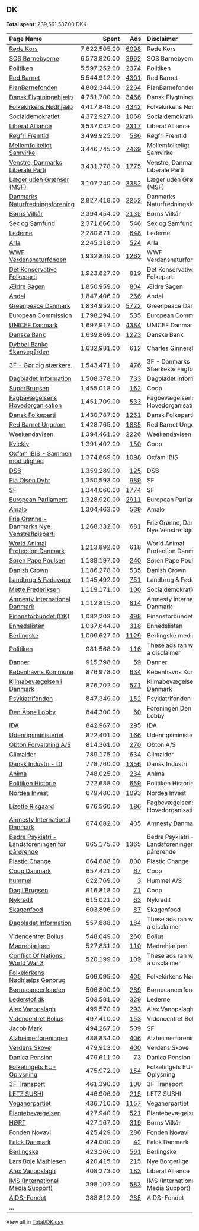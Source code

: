 ## DK
**Total spent**: 239,561,587.00 DKK

|Page Name|Spent|Ads|Disclaimer|
|:---|---:|---:|:---|
|[Røde Kors](https://www.facebook.com/65929129383)|7,622,505.00|[6098](https://www.facebook.com/ads/library/?active_status=all&ad_type=political_and_issue_ads&country=DK&view_all_page_id=65929129383&search_type=page&media_type=all)|Røde Kors|
|[SOS Børnebyerne](https://www.facebook.com/26458152911)|6,573,826.00|[3962](https://www.facebook.com/ads/library/?active_status=all&ad_type=political_and_issue_ads&country=DK&view_all_page_id=26458152911&search_type=page&media_type=all)|SOS Børnebyerne|
|[Politiken](https://www.facebook.com/12860228293)|5,597,252.00|[2374](https://www.facebook.com/ads/library/?active_status=all&ad_type=political_and_issue_ads&country=DK&view_all_page_id=12860228293&search_type=page&media_type=all)|Politiken|
|[Red Barnet](https://www.facebook.com/67571270393)|5,544,912.00|[4301](https://www.facebook.com/ads/library/?active_status=all&ad_type=political_and_issue_ads&country=DK&view_all_page_id=67571270393&search_type=page&media_type=all)|Red Barnet|
|[PlanBørnefonden](https://www.facebook.com/399210657232918)|4,802,344.00|[2264](https://www.facebook.com/ads/library/?active_status=all&ad_type=political_and_issue_ads&country=DK&view_all_page_id=399210657232918&search_type=page&media_type=all)|PlanBørnefonden|
|[Dansk Flygtningehjælp](https://www.facebook.com/116227401722605)|4,751,700.00|[3466](https://www.facebook.com/ads/library/?active_status=all&ad_type=political_and_issue_ads&country=DK&view_all_page_id=116227401722605&search_type=page&media_type=all)|Dansk Flygtningehjælp|
|[Folkekirkens Nødhjælp](https://www.facebook.com/276770505228)|4,417,848.00|[4342](https://www.facebook.com/ads/library/?active_status=all&ad_type=political_and_issue_ads&country=DK&view_all_page_id=276770505228&search_type=page&media_type=all)|Folkekirkens Nødhjælp|
|[Socialdemokratiet](https://www.facebook.com/41459763029)|4,372,927.00|[1068](https://www.facebook.com/ads/library/?active_status=all&ad_type=political_and_issue_ads&country=DK&view_all_page_id=41459763029&search_type=page&media_type=all)|Socialdemokratiet|
|[Liberal Alliance](https://www.facebook.com/106952222676974)|3,537,042.00|[2317](https://www.facebook.com/ads/library/?active_status=all&ad_type=political_and_issue_ads&country=DK&view_all_page_id=106952222676974&search_type=page&media_type=all)|Liberal Alliance|
|[Røgfri Fremtid](https://www.facebook.com/1677055535924085)|3,499,925.00|[586](https://www.facebook.com/ads/library/?active_status=all&ad_type=political_and_issue_ads&country=DK&view_all_page_id=1677055535924085&search_type=page&media_type=all)|Røgfri Fremtid|
|[Mellemfolkeligt Samvirke](https://www.facebook.com/5624899398)|3,446,745.00|[7469](https://www.facebook.com/ads/library/?active_status=all&ad_type=political_and_issue_ads&country=DK&view_all_page_id=5624899398&search_type=page&media_type=all)|Mellemfolkeligt Samvirke|
|[Venstre, Danmarks Liberale Parti](https://www.facebook.com/21465928829)|3,431,778.00|[1775](https://www.facebook.com/ads/library/?active_status=all&ad_type=political_and_issue_ads&country=DK&view_all_page_id=21465928829&search_type=page&media_type=all)|Venstre, Danmarks Liberale Parti|
|[Læger uden Grænser (MSF)](https://www.facebook.com/99632942471)|3,107,740.00|[3382](https://www.facebook.com/ads/library/?active_status=all&ad_type=political_and_issue_ads&country=DK&view_all_page_id=99632942471&search_type=page&media_type=all)|Læger uden Grænser (MSF)|
|[Danmarks Naturfredningsforening](https://www.facebook.com/38507331439)|2,827,418.00|[2252](https://www.facebook.com/ads/library/?active_status=all&ad_type=political_and_issue_ads&country=DK&view_all_page_id=38507331439&search_type=page&media_type=all)|Danmarks Naturfredningsforening|
|[Børns Vilkår](https://www.facebook.com/72672361910)|2,394,454.00|[2135](https://www.facebook.com/ads/library/?active_status=all&ad_type=political_and_issue_ads&country=DK&view_all_page_id=72672361910&search_type=page&media_type=all)|Børns Vilkår|
|[Sex og Samfund](https://www.facebook.com/250994288337708)|2,371,666.00|[546](https://www.facebook.com/ads/library/?active_status=all&ad_type=political_and_issue_ads&country=DK&view_all_page_id=250994288337708&search_type=page&media_type=all)|Sex og Samfund|
|[Lederne](https://www.facebook.com/167891603415958)|2,280,871.00|[648](https://www.facebook.com/ads/library/?active_status=all&ad_type=political_and_issue_ads&country=DK&view_all_page_id=167891603415958&search_type=page&media_type=all)|Lederne|
|[Arla](https://www.facebook.com/220361474643059)|2,245,318.00|[524](https://www.facebook.com/ads/library/?active_status=all&ad_type=political_and_issue_ads&country=DK&view_all_page_id=220361474643059&search_type=page&media_type=all)|Arla|
|[WWF Verdensnaturfonden](https://www.facebook.com/155596147784577)|1,932,849.00|[1262](https://www.facebook.com/ads/library/?active_status=all&ad_type=political_and_issue_ads&country=DK&view_all_page_id=155596147784577&search_type=page&media_type=all)|WWF Verdensnaturfonden|
|[Det Konservative Folkeparti](https://www.facebook.com/39233495912)|1,923,827.00|[819](https://www.facebook.com/ads/library/?active_status=all&ad_type=political_and_issue_ads&country=DK&view_all_page_id=39233495912&search_type=page&media_type=all)|Det Konservative Folkeparti|
|[Ældre Sagen](https://www.facebook.com/126543540781090)|1,850,959.00|[804](https://www.facebook.com/ads/library/?active_status=all&ad_type=political_and_issue_ads&country=DK&view_all_page_id=126543540781090&search_type=page&media_type=all)|Ældre Sagen|
|[Andel](https://www.facebook.com/101875098313543)|1,847,406.00|[266](https://www.facebook.com/ads/library/?active_status=all&ad_type=political_and_issue_ads&country=DK&view_all_page_id=101875098313543&search_type=page&media_type=all)|Andel|
|[Greenpeace Danmark](https://www.facebook.com/55365680705)|1,834,952.00|[5722](https://www.facebook.com/ads/library/?active_status=all&ad_type=political_and_issue_ads&country=DK&view_all_page_id=55365680705&search_type=page&media_type=all)|Greenpeace Danmark|
|[European Commission](https://www.facebook.com/107898832590939)|1,798,294.00|[535](https://www.facebook.com/ads/library/?active_status=all&ad_type=political_and_issue_ads&country=DK&view_all_page_id=107898832590939&search_type=page&media_type=all)|European Commission|
|[UNICEF Danmark](https://www.facebook.com/63691965101)|1,697,917.00|[4384](https://www.facebook.com/ads/library/?active_status=all&ad_type=political_and_issue_ads&country=DK&view_all_page_id=63691965101&search_type=page&media_type=all)|UNICEF Danmark|
|[Danske Bank](https://www.facebook.com/130388840342741)|1,639,869.00|[1223](https://www.facebook.com/ads/library/?active_status=all&ad_type=political_and_issue_ads&country=DK&view_all_page_id=130388840342741&search_type=page&media_type=all)|Danske Bank|
|[Dybbøl Banke Skansegården](https://www.facebook.com/864373427248898)|1,632,981.00|[612](https://www.facebook.com/ads/library/?active_status=all&ad_type=political_and_issue_ads&country=DK&view_all_page_id=864373427248898&search_type=page&media_type=all)|Charles Ginnerskov|
|[3F - Gør dig stærkere.](https://www.facebook.com/109012749124622)|1,543,471.00|[476](https://www.facebook.com/ads/library/?active_status=all&ad_type=political_and_issue_ads&country=DK&view_all_page_id=109012749124622&search_type=page&media_type=all)|3F - Danmarks Stærkeste Fagforening|
|[Dagbladet Information](https://www.facebook.com/66328502645)|1,508,378.00|[733](https://www.facebook.com/ads/library/?active_status=all&ad_type=political_and_issue_ads&country=DK&view_all_page_id=66328502645&search_type=page&media_type=all)|Dagbladet Information|
|[SuperBrugsen](https://www.facebook.com/125934997444897)|1,455,018.00|[162](https://www.facebook.com/ads/library/?active_status=all&ad_type=political_and_issue_ads&country=DK&view_all_page_id=125934997444897&search_type=page&media_type=all)|Coop|
|[Fagbevægelsens Hovedorganisation](https://www.facebook.com/261599053881378)|1,451,709.00|[533](https://www.facebook.com/ads/library/?active_status=all&ad_type=political_and_issue_ads&country=DK&view_all_page_id=261599053881378&search_type=page&media_type=all)|Fagbevægelsens Hovedorganisation|
|[Dansk Folkeparti](https://www.facebook.com/520449347983427)|1,430,787.00|[1261](https://www.facebook.com/ads/library/?active_status=all&ad_type=political_and_issue_ads&country=DK&view_all_page_id=520449347983427&search_type=page&media_type=all)|Dansk Folkeparti|
|[Red Barnet Ungdom](https://www.facebook.com/146956228206)|1,428,765.00|[1885](https://www.facebook.com/ads/library/?active_status=all&ad_type=political_and_issue_ads&country=DK&view_all_page_id=146956228206&search_type=page&media_type=all)|Red Barnet Ungdom|
|[Weekendavisen](https://www.facebook.com/867877683280051)|1,394,461.00|[2226](https://www.facebook.com/ads/library/?active_status=all&ad_type=political_and_issue_ads&country=DK&view_all_page_id=867877683280051&search_type=page&media_type=all)|Weekendavisen|
|[Kvickly](https://www.facebook.com/90497015205)|1,391,402.00|[150](https://www.facebook.com/ads/library/?active_status=all&ad_type=political_and_issue_ads&country=DK&view_all_page_id=90497015205&search_type=page&media_type=all)|Coop|
|[Oxfam IBIS - Sammen mod ulighed](https://www.facebook.com/144965885963)|1,374,869.00|[1098](https://www.facebook.com/ads/library/?active_status=all&ad_type=political_and_issue_ads&country=DK&view_all_page_id=144965885963&search_type=page&media_type=all)|Oxfam IBIS|
|[DSB](https://www.facebook.com/116269191760882)|1,359,289.00|[125](https://www.facebook.com/ads/library/?active_status=all&ad_type=political_and_issue_ads&country=DK&view_all_page_id=116269191760882&search_type=page&media_type=all)|DSB|
|[Pia Olsen Dyhr](https://www.facebook.com/49348971479)|1,350,593.00|[989](https://www.facebook.com/ads/library/?active_status=all&ad_type=political_and_issue_ads&country=DK&view_all_page_id=49348971479&search_type=page&media_type=all)|SF|
|[SF](https://www.facebook.com/74796954245)|1,344,060.00|[1774](https://www.facebook.com/ads/library/?active_status=all&ad_type=political_and_issue_ads&country=DK&view_all_page_id=74796954245&search_type=page&media_type=all)|SF|
|[European Parliament](https://www.facebook.com/178362315106)|1,328,920.00|[2911](https://www.facebook.com/ads/library/?active_status=all&ad_type=political_and_issue_ads&country=DK&view_all_page_id=178362315106&search_type=page&media_type=all)|European Parliament|
|[Amalo](https://www.facebook.com/122577072476986)|1,304,463.00|[539](https://www.facebook.com/ads/library/?active_status=all&ad_type=political_and_issue_ads&country=DK&view_all_page_id=122577072476986&search_type=page&media_type=all)|Amalo|
|[Frie Grønne - Danmarks Nye Venstrefløjsparti](https://www.facebook.com/104695404710124)|1,268,332.00|[681](https://www.facebook.com/ads/library/?active_status=all&ad_type=political_and_issue_ads&country=DK&view_all_page_id=104695404710124&search_type=page&media_type=all)|Frie Grønne, Danmarks Nye Venstrefløjsparti|
|[World Animal Protection Danmark](https://www.facebook.com/33588644626)|1,213,892.00|[618](https://www.facebook.com/ads/library/?active_status=all&ad_type=political_and_issue_ads&country=DK&view_all_page_id=33588644626&search_type=page&media_type=all)|World Animal Protection Danmark|
|[Søren Pape Poulsen](https://www.facebook.com/952334508116178)|1,188,197.00|[240](https://www.facebook.com/ads/library/?active_status=all&ad_type=political_and_issue_ads&country=DK&view_all_page_id=952334508116178&search_type=page&media_type=all)|Søren Pape Poulsen|
|[Danish Crown](https://www.facebook.com/1270634403002717)|1,186,278.00|[535](https://www.facebook.com/ads/library/?active_status=all&ad_type=political_and_issue_ads&country=DK&view_all_page_id=1270634403002717&search_type=page&media_type=all)|Danish Crown|
|[Landbrug & Fødevarer](https://www.facebook.com/1507997959501973)|1,145,492.00|[751](https://www.facebook.com/ads/library/?active_status=all&ad_type=political_and_issue_ads&country=DK&view_all_page_id=1507997959501973&search_type=page&media_type=all)|Landbrug & Fødevarer|
|[Mette Frederiksen](https://www.facebook.com/57497067718)|1,119,171.00|[100](https://www.facebook.com/ads/library/?active_status=all&ad_type=political_and_issue_ads&country=DK&view_all_page_id=57497067718&search_type=page&media_type=all)|Socialdemokratiet|
|[Amnesty International Danmark](https://www.facebook.com/36664432940)|1,112,815.00|[814](https://www.facebook.com/ads/library/?active_status=all&ad_type=political_and_issue_ads&country=DK&view_all_page_id=36664432940&search_type=page&media_type=all)|Amnesty International Danmark|
|[Finansforbundet (DK)](https://www.facebook.com/194089010674568)|1,082,203.00|[498](https://www.facebook.com/ads/library/?active_status=all&ad_type=political_and_issue_ads&country=DK&view_all_page_id=194089010674568&search_type=page&media_type=all)|Finansforbundet (DK)|
|[Enhedslisten](https://www.facebook.com/223040066022)|1,037,644.00|[318](https://www.facebook.com/ads/library/?active_status=all&ad_type=political_and_issue_ads&country=DK&view_all_page_id=223040066022&search_type=page&media_type=all)|Enhedslisten|
|[Berlingske](https://www.facebook.com/12787473132)|1,009,627.00|[1129](https://www.facebook.com/ads/library/?active_status=all&ad_type=political_and_issue_ads&country=DK&view_all_page_id=12787473132&search_type=page&media_type=all)|Berlingske media|
|[Politiken](https://www.facebook.com/12860228293)|981,568.00|[116](https://www.facebook.com/ads/library/?active_status=all&ad_type=political_and_issue_ads&country=DK&view_all_page_id=12860228293&search_type=page&media_type=all)|These ads ran without a disclaimer|
|[Danner](https://www.facebook.com/133707013355759)|915,798.00|[59](https://www.facebook.com/ads/library/?active_status=all&ad_type=political_and_issue_ads&country=DK&view_all_page_id=133707013355759&search_type=page&media_type=all)|Danner|
|[Københavns Kommune](https://www.facebook.com/437410226312057)|876,978.00|[634](https://www.facebook.com/ads/library/?active_status=all&ad_type=political_and_issue_ads&country=DK&view_all_page_id=437410226312057&search_type=page&media_type=all)|Københavns Kommune|
|[Klimabevægelsen i Danmark](https://www.facebook.com/350495955072656)|876,702.00|[571](https://www.facebook.com/ads/library/?active_status=all&ad_type=political_and_issue_ads&country=DK&view_all_page_id=350495955072656&search_type=page&media_type=all)|Klimabevægelsen i Danmark|
|[Psykiatrifonden](https://www.facebook.com/59143726810)|847,349.00|[152](https://www.facebook.com/ads/library/?active_status=all&ad_type=political_and_issue_ads&country=DK&view_all_page_id=59143726810&search_type=page&media_type=all)|Psykiatrifonden|
|[Den Åbne Lobby](https://www.facebook.com/107920251695087)|844,300.00|[60](https://www.facebook.com/ads/library/?active_status=all&ad_type=political_and_issue_ads&country=DK&view_all_page_id=107920251695087&search_type=page&media_type=all)|Foreningen Den Åbne Lobby|
|[IDA](https://www.facebook.com/154415494575789)|842,967.00|[295](https://www.facebook.com/ads/library/?active_status=all&ad_type=political_and_issue_ads&country=DK&view_all_page_id=154415494575789&search_type=page&media_type=all)|IDA|
|[Udenrigsministeriet](https://www.facebook.com/1933946066835612)|822,401.00|[166](https://www.facebook.com/ads/library/?active_status=all&ad_type=political_and_issue_ads&country=DK&view_all_page_id=1933946066835612&search_type=page&media_type=all)|Udenrigsministeriet|
|[Obton Forvaltning A/S](https://www.facebook.com/748887235210811)|814,361.00|[270](https://www.facebook.com/ads/library/?active_status=all&ad_type=political_and_issue_ads&country=DK&view_all_page_id=748887235210811&search_type=page&media_type=all)|Obton A/S|
|[Climaider](https://www.facebook.com/2047554945456852)|789,175.00|[634](https://www.facebook.com/ads/library/?active_status=all&ad_type=political_and_issue_ads&country=DK&view_all_page_id=2047554945456852&search_type=page&media_type=all)|Climaider|
|[Dansk Industri - DI](https://www.facebook.com/141343589252160)|778,760.00|[1356](https://www.facebook.com/ads/library/?active_status=all&ad_type=political_and_issue_ads&country=DK&view_all_page_id=141343589252160&search_type=page&media_type=all)|Dansk Industri|
|[Anima](https://www.facebook.com/22030968736)|748,025.00|[234](https://www.facebook.com/ads/library/?active_status=all&ad_type=political_and_issue_ads&country=DK&view_all_page_id=22030968736&search_type=page&media_type=all)|Anima|
|[Politiken Historie](https://www.facebook.com/1704424023182897)|722,638.00|[659](https://www.facebook.com/ads/library/?active_status=all&ad_type=political_and_issue_ads&country=DK&view_all_page_id=1704424023182897&search_type=page&media_type=all)|Politiken Historie|
|[Nordea Invest](https://www.facebook.com/144098125661833)|679,480.00|[1093](https://www.facebook.com/ads/library/?active_status=all&ad_type=political_and_issue_ads&country=DK&view_all_page_id=144098125661833&search_type=page&media_type=all)|Nordea Invest|
|[Lizette Risgaard](https://www.facebook.com/547601668763372)|676,560.00|[186](https://www.facebook.com/ads/library/?active_status=all&ad_type=political_and_issue_ads&country=DK&view_all_page_id=547601668763372&search_type=page&media_type=all)|Fagbevægelsens Hovedorganisation|
|[Amnesty International Danmark](https://www.facebook.com/36664432940)|674,682.00|[405](https://www.facebook.com/ads/library/?active_status=all&ad_type=political_and_issue_ads&country=DK&view_all_page_id=36664432940&search_type=page&media_type=all)|Amnesty Danmark|
|[Bedre Psykiatri - Landsforeningen for pårørende](https://www.facebook.com/276145368333)|665,175.00|[1365](https://www.facebook.com/ads/library/?active_status=all&ad_type=political_and_issue_ads&country=DK&view_all_page_id=276145368333&search_type=page&media_type=all)|Bedre Psykiatri - Landsforeningen for pårørende|
|[Plastic Change](https://www.facebook.com/246977185497434)|664,688.00|[800](https://www.facebook.com/ads/library/?active_status=all&ad_type=political_and_issue_ads&country=DK&view_all_page_id=246977185497434&search_type=page&media_type=all)|Plastic Change|
|[Coop Danmark](https://www.facebook.com/10150141618795408)|657,421.00|[67](https://www.facebook.com/ads/library/?active_status=all&ad_type=political_and_issue_ads&country=DK&view_all_page_id=10150141618795408&search_type=page&media_type=all)|Coop|
|[hummel](https://www.facebook.com/6490973258)|622,769.00|[3](https://www.facebook.com/ads/library/?active_status=all&ad_type=political_and_issue_ads&country=DK&view_all_page_id=6490973258&search_type=page&media_type=all)|Hummel A/S|
|[Dagli’Brugsen](https://www.facebook.com/784211188333860)|616,818.00|[71](https://www.facebook.com/ads/library/?active_status=all&ad_type=political_and_issue_ads&country=DK&view_all_page_id=784211188333860&search_type=page&media_type=all)|Coop|
|[Nykredit](https://www.facebook.com/131736756881546)|615,021.00|[63](https://www.facebook.com/ads/library/?active_status=all&ad_type=political_and_issue_ads&country=DK&view_all_page_id=131736756881546&search_type=page&media_type=all)|Nykredit|
|[Skagenfood](https://www.facebook.com/112664272109384)|603,896.00|[87](https://www.facebook.com/ads/library/?active_status=all&ad_type=political_and_issue_ads&country=DK&view_all_page_id=112664272109384&search_type=page&media_type=all)|Skagenfood|
|[Dagbladet Information](https://www.facebook.com/66328502645)|557,888.00|[184](https://www.facebook.com/ads/library/?active_status=all&ad_type=political_and_issue_ads&country=DK&view_all_page_id=66328502645&search_type=page&media_type=all)|These ads ran without a disclaimer|
|[Videncentret Bolius](https://www.facebook.com/304554445813)|548,049.00|[260](https://www.facebook.com/ads/library/?active_status=all&ad_type=political_and_issue_ads&country=DK&view_all_page_id=304554445813&search_type=page&media_type=all)|Bolius|
|[Mødrehjælpen](https://www.facebook.com/131935326880890)|527,831.00|[110](https://www.facebook.com/ads/library/?active_status=all&ad_type=political_and_issue_ads&country=DK&view_all_page_id=131935326880890&search_type=page&media_type=all)|Mødrehjælpen|
|[Conflict Of Nations : World War 3](https://www.facebook.com/339810463063059)|520,199.00|[109](https://www.facebook.com/ads/library/?active_status=all&ad_type=political_and_issue_ads&country=DK&view_all_page_id=339810463063059&search_type=page&media_type=all)|These ads ran without a disclaimer|
|[Folkekirkens Nødhjælps Genbrug](https://www.facebook.com/759082797552576)|509,095.00|[405](https://www.facebook.com/ads/library/?active_status=all&ad_type=political_and_issue_ads&country=DK&view_all_page_id=759082797552576&search_type=page&media_type=all)|Folkekirkens Nødhjælp|
|[Børnecancerfonden](https://www.facebook.com/287306323369)|506,800.00|[289](https://www.facebook.com/ads/library/?active_status=all&ad_type=political_and_issue_ads&country=DK&view_all_page_id=287306323369&search_type=page&media_type=all)|Børnecancerfonden|
|[Lederstof.dk](https://www.facebook.com/102154048301476)|503,581.00|[329](https://www.facebook.com/ads/library/?active_status=all&ad_type=political_and_issue_ads&country=DK&view_all_page_id=102154048301476&search_type=page&media_type=all)|Lederne|
|[Alex Vanopslagh](https://www.facebook.com/671022293105597)|499,570.00|[293](https://www.facebook.com/ads/library/?active_status=all&ad_type=political_and_issue_ads&country=DK&view_all_page_id=671022293105597&search_type=page&media_type=all)|Alex Vanopslagh|
|[Videncentret Bolius](https://www.facebook.com/304554445813)|497,410.00|[153](https://www.facebook.com/ads/library/?active_status=all&ad_type=political_and_issue_ads&country=DK&view_all_page_id=304554445813&search_type=page&media_type=all)|Videncentret Bolius|
|[Jacob Mark](https://www.facebook.com/69985338410)|494,267.00|[509](https://www.facebook.com/ads/library/?active_status=all&ad_type=political_and_issue_ads&country=DK&view_all_page_id=69985338410&search_type=page&media_type=all)|SF|
|[Alzheimerforeningen](https://www.facebook.com/191547430887338)|488,834.00|[406](https://www.facebook.com/ads/library/?active_status=all&ad_type=political_and_issue_ads&country=DK&view_all_page_id=191547430887338&search_type=page&media_type=all)|Alzheimerforeningen|
|[Verdens Skove](https://www.facebook.com/183887801641951)|479,913.00|[400](https://www.facebook.com/ads/library/?active_status=all&ad_type=political_and_issue_ads&country=DK&view_all_page_id=183887801641951&search_type=page&media_type=all)|Verdens Skove|
|[Danica Pension](https://www.facebook.com/1988450301399589)|479,611.00|[73](https://www.facebook.com/ads/library/?active_status=all&ad_type=political_and_issue_ads&country=DK&view_all_page_id=1988450301399589&search_type=page&media_type=all)|Danica Pension|
|[Folketingets EU-Oplysning](https://www.facebook.com/633648073469576)|475,972.00|[154](https://www.facebook.com/ads/library/?active_status=all&ad_type=political_and_issue_ads&country=DK&view_all_page_id=633648073469576&search_type=page&media_type=all)|Folketingets EU-Oplysning|
|[3F Transport](https://www.facebook.com/104544224264943)|461,390.00|[100](https://www.facebook.com/ads/library/?active_status=all&ad_type=political_and_issue_ads&country=DK&view_all_page_id=104544224264943&search_type=page&media_type=all)|3F Transport|
|[LETZ SUSHI](https://www.facebook.com/178793372195)|446,906.00|[215](https://www.facebook.com/ads/library/?active_status=all&ad_type=political_and_issue_ads&country=DK&view_all_page_id=178793372195&search_type=page&media_type=all)|LETZ SUSHI|
|[Veganerpartiet](https://www.facebook.com/2109922459023773)|436,710.00|[1157](https://www.facebook.com/ads/library/?active_status=all&ad_type=political_and_issue_ads&country=DK&view_all_page_id=2109922459023773&search_type=page&media_type=all)|Veganerpartiet|
|[Plantebevægelsen](https://www.facebook.com/136775899834790)|427,940.00|[521](https://www.facebook.com/ads/library/?active_status=all&ad_type=political_and_issue_ads&country=DK&view_all_page_id=136775899834790&search_type=page&media_type=all)|Plantebevægelsen|
|[HØRT](https://www.facebook.com/105511328705392)|427,167.00|[319](https://www.facebook.com/ads/library/?active_status=all&ad_type=political_and_issue_ads&country=DK&view_all_page_id=105511328705392&search_type=page&media_type=all)|Børns Vilkår|
|[Fonden Novavi](https://www.facebook.com/1643818125897989)|425,429.00|[286](https://www.facebook.com/ads/library/?active_status=all&ad_type=political_and_issue_ads&country=DK&view_all_page_id=1643818125897989&search_type=page&media_type=all)|Fonden Novavi|
|[Falck Danmark](https://www.facebook.com/223690937691260)|424,000.00|[42](https://www.facebook.com/ads/library/?active_status=all&ad_type=political_and_issue_ads&country=DK&view_all_page_id=223690937691260&search_type=page&media_type=all)|Falck Danmark|
|[Berlingske](https://www.facebook.com/12787473132)|423,266.00|[561](https://www.facebook.com/ads/library/?active_status=all&ad_type=political_and_issue_ads&country=DK&view_all_page_id=12787473132&search_type=page&media_type=all)|Berlingske|
|[Lars Boje Mathiesen](https://www.facebook.com/398454550257699)|420,415.00|[215](https://www.facebook.com/ads/library/?active_status=all&ad_type=political_and_issue_ads&country=DK&view_all_page_id=398454550257699&search_type=page&media_type=all)|Nye Borgerlige|
|[Alex Vanopslagh](https://www.facebook.com/671022293105597)|408,273.00|[183](https://www.facebook.com/ads/library/?active_status=all&ad_type=political_and_issue_ads&country=DK&view_all_page_id=671022293105597&search_type=page&media_type=all)|Liberal Alliance|
|[IMS (International Media Support)](https://www.facebook.com/19176473894)|398,102.00|[583](https://www.facebook.com/ads/library/?active_status=all&ad_type=political_and_issue_ads&country=DK&view_all_page_id=19176473894&search_type=page&media_type=all)|IMS (International Media Support)|
|[AIDS-Fondet](https://www.facebook.com/167887506877)|388,812.00|[285](https://www.facebook.com/ads/library/?active_status=all&ad_type=political_and_issue_ads&country=DK&view_all_page_id=167887506877&search_type=page&media_type=all)|AIDS-Fondet|
|...||||

View all in [Total/DK.csv](../../MetaData/Total/DK.csv)
